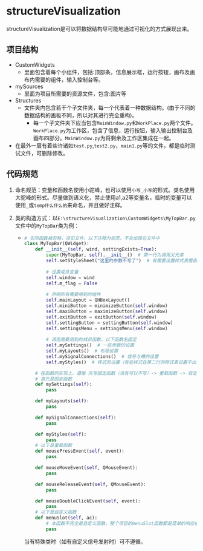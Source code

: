 # structureVisualization

structureVisualization是可以将数据结构尽可能地通过可视化的方式展现出来。

## 项目结构

-   CustomWidgets
    -   里面包含着每个小组件，包括:顶部条，信息展示框，运行按钮，画布及画布内需要的组件，输入控制台等。
-   mySources
    -   里面为项目所需要的资源文件，包含:图片等
-   Structures
    -   文件夹内包含若干个子文件夹，每一个代表着一种数据结构。(由于不同的数据结构的画板不同，所以对其进行完全重构)。
        -   每一个子文件夹下应当包含`MainWindow.py`和`WorkPlace.py`两个文件。`WorkPlace.py`为工作区，包含了信息，运行按钮，输入输出控制台及画布四部分。`MainWindow.py`为将剩余及工作区集成在一起。
-   在最外一层有着些许诸如`test.py`,`test2.py`，`main1.py`等的文件，都是临时测试文件，可删除修改。

## 代码规范

1.  命名规范：变量和函数名使用小驼峰，也可以使用`小写_小写`的形式。类名使用大驼峰的形式。尽量做到语义化，禁止使用a1,a2等变量名，临时的变量可以使用`_`或`temp什么什么的`来命名，并且做好注释。

2.  类的构造方式：以`E:\structureVisualization\CustomWidgets\MyTopBar.py`文件中的`MyTopBar`类为例：

    -   ```python
        # 实际函数被忽略，详见文件，以下注释为规范，不会出现在文件中
        class MyTopBar(QWidget):
            def __init__(self, wind, settingExists=True):
                super(MyTopBar, self).__init__()  # 第一行为调用父元素
                self.setStyleSheet("这里的参数不写了")  # 有需要设置样式表需直接在第二行设置
                
                # 设置成员变量
                self.window = wind
                self.m_flag = False
        		
                # 声明所有需要用到的组件
                self.mainLayout = QHBoxLayout()
                self.miniButton = minimizeButton(self.window)
                self.maxiButton = maximizeButton(self.window)
                self.exitButton = exitButton(self.window)
                self.settingButton = settingButton(self.window)
                self.settingsMenu = settingsMenu(self.window)
        		
                # 调用需要用到的成员函数，以下函数名固定
                self.mySettings()  # 一些参数的设置
                self.myLayouts()  # 布局设置
                self.mySignalConnections()  # 信号与槽的设置
                self.myStyles()  # 样式的设置（有些样式在第二行的样式表设置不出来）
        
            # 在函数的实现上，遵循 先写固定函数（没有可以不写）-> 重载函数 -> 自定义函数
        	# 首先是固定函数    
            def mySettings(self):
                pass
        
            def myLayouts(self):
                pass
        
            def mySignalConnections(self):
               	pass
        
            def myStyles(self):
                pass
        	# 以下是重载函数
            def mousePressEvent(self, event):
                pass
        
            def mouseMoveEvent(self, QMouseEvent):
                pass
        
            def mouseReleaseEvent(self, QMouseEvent):
                pass
        
            def mouseDoubleClickEvent(self, event):
                pass
        	# 以下是自定义函数
            def menuSlot(self, ac):
                # 本函数不完全是自定义函数，整个项目的menuSlot函数都是菜单的响应槽
                pass
        ```

        当有特殊类时（如有自定义信号发射时）可不遵循。